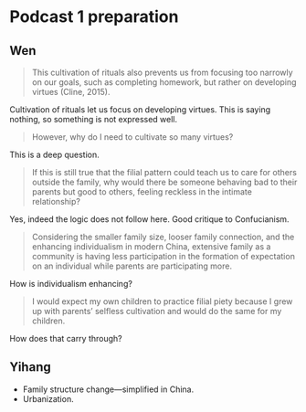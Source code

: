 # Podcast 1 preparation

## Wen

> This cultivation of rituals also prevents us from focusing too narrowly on our goals, such as completing homework, but rather on developing virtues (Cline, 2015).

Cultivation of rituals let us focus on developing virtues.
This is saying nothing, so something is not expressed well.

> However, why do I need to cultivate so many virtues?

This is a deep question.

> If this is still true that the filial pattern could teach us to care for others outside the family, why would there be someone behaving bad to their parents but good to others, feeling reckless in the intimate relationship?

Yes, indeed the logic does not follow here.
Good critique to Confucianism.

> Considering the smaller family size, looser family connection, and the enhancing individualism in modern China, extensive family as a community is having less participation in the formation of expectation on an individual while parents are participating more.

How is individualism enhancing?

> I would expect my own children to practice filial piety because I grew up with parents’ selfless cultivation and would do the same for my children.

How does that carry through?

## Yihang

- Family structure change—simplified in China.
- Urbanization.
